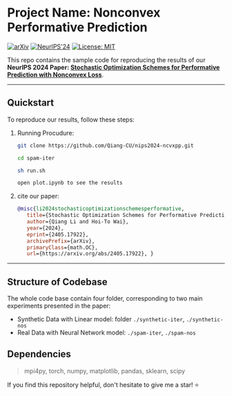 # Project Name: Nonconvex Performative Prediction

[![arXiv](https://img.shields.io/badge/arXiv-2304.11327-brightgreen)](https://arxiv.org/abs/2405.17922)
[![NeurIPS'24](https://img.shields.io/badge/Conference-NeurIPS'24-yellow)](https://neurips.cc/)
[![License: MIT](https://img.shields.io/badge/license-MIT-blue.svg)](https://opensource.org/licenses/MIT)

This repo contains the sample code for reproducing the results of our **NeurIPS 2024 Paper: [Stochastic Optimization Schemes for Performative Prediction with Nonconvex Loss](https://arxiv.org/abs/2405.17922)**.

---
## Quickstart

To reproduce our results, follow these steps:

1. Running Procudure:
   ```bash
   git clone https://github.com/Qiang-CU/nips2024-ncvxpp.git

   cd spam-iter 

   sh run.sh

   open plot.ipynb to see the results
   ```

2. cite our paper:
   ```bibtex
   @misc{li2024stochasticoptimizationschemesperformative,
      title={Stochastic Optimization Schemes for Performative Prediction with Nonconvex Loss}, 
      author={Qiang Li and Hoi-To Wai},
      year={2024},
      eprint={2405.17922},
      archivePrefix={arXiv},
      primaryClass={math.OC},
      url={https://arxiv.org/abs/2405.17922}, }
   ```
---
## Structure of Codebase

The whole code base contain four folder, corresponding to two main experiments presented in the paper:

- Synthetic Data with Linear model: folder `./synthetic-iter`, `./synthetic-nos`
- Real Data with Neural Network model: `./spam-iter`, `./spam-nos`

## Dependencies

> mpi4py, torch, numpy, matplotlib, pandas, sklearn, scipy

If you find this repository helpful, don't hesitate to give me a star! :star: